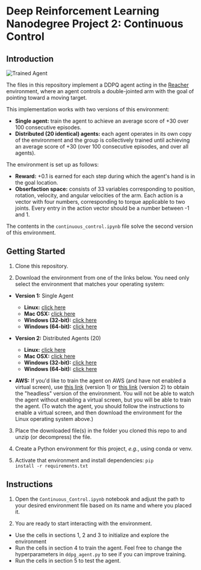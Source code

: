 # Deep Reinforcement Learning Nanodegree Project 2: Continuous Control


## Introduction

<img src="https://user-images.githubusercontent.com/10624937/43851024-320ba930-9aff-11e8-8493-ee547c6af349.gif" alt="Trained Agent" title="Trained Agent" style="max-width:100%;">

The files in this repository implement a DDPQ agent acting in the <a href="https://github.com/Unity-Technologies/ml-agents/blob/master/docs/Learning-Environment-Examples.md#reacher">Reacher</a> environment, where an agent controls a double-jointed arm with the goal of pointing toward a moving target.

This implementation works with two versions of this environment:

 - **Single agent:** train the agent to achieve an average score of +30 over 100 consecutive episodes.
 - **Distributed (20 identical) agents:** each agent operates in its own copy of the environment and the group is collectively trained until achieving an average score of +30 (over 100 consecutive episodes, and over all agents).

The environment is set up as follows:

 - **Reward:** +0.1 is earned for each step during which the agent's hand is in the goal location.
 - **Obserfaction space:** consists of 33 variables corresponding to position, rotation, velocity, and angular velocities of the arm. Each action is a vector with four numbers, corresponding to torque applicable to two joints. Every entry in the action vector should be a number between -1 and 1.

The contents in the <code>continuous_control.ipynb</code> file solve the second version of this environment.

## Getting Started
1. Clone this repository.

2. Download the environment from one of the links below. You need only select the environment that matches your operating system:

 - **Version 1:** Single Agent

    - **Linux:** <a href="https://s3-us-west-1.amazonaws.com/udacity-drlnd/P2/Reacher/one_agent/Reacher_Linux.zip">click here</a>
    - **Mac OSX:** <a href="https://s3-us-west-1.amazonaws.com/udacity-drlnd/P2/Reacher/one_agent/Reacher.app.zip">click here</a>
    - **Windows (32-bit):** <a href="https://s3-us-west-1.amazonaws.com/udacity-drlnd/P2/Reacher/one_agent/Reacher_Windows_x86.zip">click here</a>
    - **Windows (64-bit):** <a href="https://s3-us-west-1.amazonaws.com/udacity-drlnd/P2/Reacher/one_agent/Reacher_Windows_x86_64.zip">click here</a>

- **Version 2:** Distributed Agents (20)

    - **Linux:** <a href="https://s3-us-west-1.amazonaws.com/udacity-drlnd/P2/Reacher/Reacher_Linux.zip">click here</a>
    - **Mac OSX:** <a href="https://s3-us-west-1.amazonaws.com/udacity-drlnd/P2/Reacher/Reacher.app.zip">click here</a>
    - **Windows (32-bit):** <a href="https://s3-us-west-1.amazonaws.com/udacity-drlnd/P2/Reacher/Reacher_Windows_x86.zip">click here</a>
    - **Windows (64-bit):** <a href="https://s3-us-west-1.amazonaws.com/udacity-drlnd/P2/Reacher/Reacher_Windows_x86_64.zip">click here</a>

 - **AWS:** If you'd like to train the agent on AWS (and have not enabled a virtual screen), use <a href="https://s3-us-west-1.amazonaws.com/udacity-drlnd/P2/Reacher/one_agent/Reacher_Linux_NoVis.zip">this link</a> (version 1) or <a href="https://s3-us-west-1.amazonaws.com/udacity-drlnd/P2/Reacher/Reacher_Linux_NoVis.zip">this link</a> (version 2) to obtain the "headless" version of the environment. You will not be able to watch the agent without enabling a virtual screen, but you will be able to train the agent. (To watch the agent, you should follow the instructions to enable a virtual screen, and then download the environment for the Linux operating system above.)

3. Place the downloaded file(s) in the folder you cloned this repo to and unzip (or decompress) the file.

4. Create a Python environment for this project, *e.g.*, using conda or venv.

5. Activate that environment and install dependencies: <code>pip install -r requirements.txt</code>

## Instructions
1. Open the <code>Continuous_Control.ipynb</code> notebook and adjust the path to your desired environment file based on its name and where you placed it.

2. You are ready to start interacting with the environment.
 - Use the cells in sections 1, 2 and 3 to initialize and explore the environment
 - Run the cells in section 4 to train the agent. Feel free to change the hyperparameters in <code>ddpg_agent.py</code> to see if you can improve training.
 - Run the cells in section 5 to test the agent.
